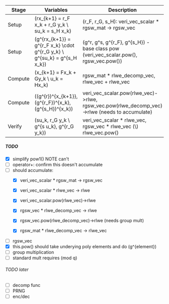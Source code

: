 <!-- create 3 x 3 table -->
| Stage | Variables | Description |
|-----------|-------------|-------------|
| Setup | \(rx_{k+1} = r_F x_k + r_G y_k \\ su_k = s_H x_k\) | \(r_F, r_G, s_H\): veri_vec_scalar * rgsw_mat -> rgsw_vec
| Setup | \(g^{rx_{k+1}} = g^{r_F x_k} \cdot g^{r_G y_k} \\ g^{su_k} = g^{s_H x_k}\) | \(g^r, g^s, g^{r_F}, g^{s_H}\) - base class pow (veri_vec_scalar.pow(), rgsw_vec.pow())
| Compute | \(x_{k+1} = Fx_k + Gy_k \\ u_k = Hx_k\) | rgsw_mat * rlwe_decomp_vec, rlwe_vec + rlwe_vec
| Compute | \((g^{r})^{x_{k+1}}, (g^{r_F})^{x_k}, (g^{s_H})^{x_k}\) | veri_vec_scalar.pow(rlwe_vec)->rlwe, rgsw_vec.pow(rlwe_decomp_vec)->rlwe (needs to accumulate)
| Verify | \(su_k, r_G y_k \\ g^{s u_k}, g^{r_G y_k}\) | veri_vec_scalar * rlwe_vec, rgsw_vec * rlwe_vec \(\\\)  rlwe_vec.pow()

##### TODO
- [x] simplify pow1() NOTE can't
- [ ] operator+: confirm this doesn't accumulate
- [ ] should accumulate:
    - [x] veri_vec_scalar * rgsw_mat -> rgsw_vec

    - [x] veri_vec_scalar * rlwe_vec -> rlwe
    - [x] veri_vec_scalar.pow(rlwe_vec)->rlwe

    - [x] rgsw_vec * rlwe_decomp_vec -> rlwe
    - [x] rgsw_vec.pow(rlwe_decomp_vec)->rlwe (needs group mult)

    - [x] rgsw_mat * rlwe_decomp_vec -> rlwe_vec
- [ ] rgsw_vec
- [x] this.pow() should take underying poly elements and do \(g^{element}\)
- [ ] group multiplication
- [ ] standard mult requires (mod q)

###### TODO later
- [ ] decomp func
- [ ] PRNG
- [ ] enc/dec
